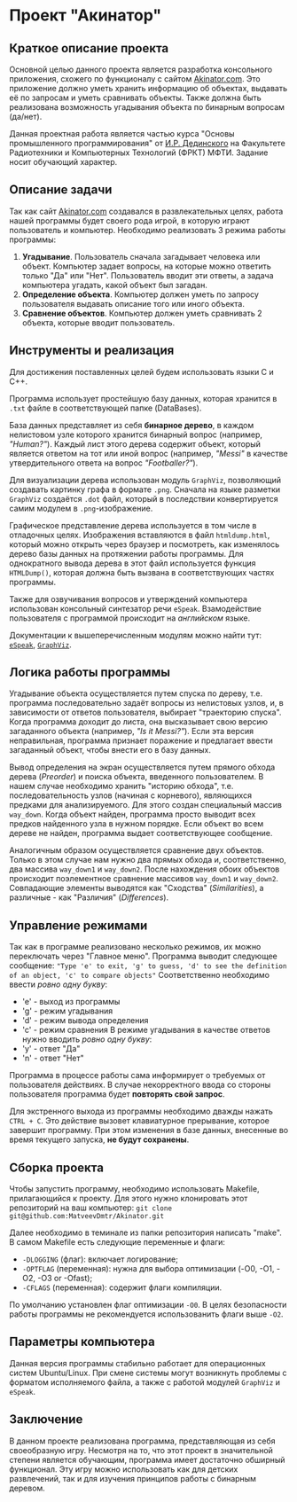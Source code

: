 # Проект "Акинатор"
## Краткое описание проекта
Основной целью данного проекта является разработка консольного приложения, схожего по функционалу с сайтом [Akinator.com](https://en.akinator.com/). 
Это приложение должно уметь хранить информацию об объектах, выдавать её по запросам и уметь сравнивать объекты. Также должна быть реализована возможность угадывания объекта по бинарным вопросам (да/нет).

Данная проектная работа является частью курса "Основы промышленного программирования" от [И.Р. Дединского](https://github.com/ded32) на Факультете Радиотехники и Компьютерных Технологий (ФРКТ) МФТИ. Задание носит обучающий характер.

## Описание задачи

Так как сайт [Akinator.com](https://en.akinator.com/) создавался в развлекательных целях, работа нашей программы будет своего рода игрой, в которую играют пользователь и компьютер.
Необходимо реализовать 3 режима работы программы:
1. __Угадывание__. Пользователь сначала загадывает человека или объект. Компьютер задает вопросы, на которые можно ответить только "Да" или "Нет". Пользователь вводит эти ответы, а задача компьютера угадать, какой объект был загадан.
2. __Определение объекта__. Компьютер должен уметь по запросу пользователя выдавать описание того или иного объекта.
3. __Сравнение объектов__. Компьютер должен уметь сравнивать 2 объекта, которые вводит пользователь.

## Инструменты и реализация

Для достижения поставленных целей будем использовать языки С и С++.

Программа использует простейшую базу данных, которая хранится в `.txt` файле в соответствующей папке (DataBases).

База данных представляет из себя __бинарное дерево__, в каждом нелистовом узле которого хранится бинарный вопрос (например, _"Human?"_). Каждый лист этого дерева содержит объект, который является ответом на тот или иной вопрос (например, _"Messi"_ в качестве утвердительного ответа на вопрос _"Footballer?"_).

Для визуализации дерева использован модуль `GraphViz`, позволяющий создавать картинку графа в формате `.png`. Сначала на языке разметки `GraphViz` создаётся `.dot` файл, 
который в последствии конвертируется самим модулем в `.png`-изображение.

Графическое представление дерева используется в том числе в отладочных целях. Изображения вставляются в файл `htmldump.html`, который можно открыть через браузер и посмотреть, как изменялось дерево базы данных на протяжении работы программы. Для однократного вывода дерева в этот файл используется функция `HTMLDump()`, которая должна быть вызвана в соответствующих частях программы.

Также для озвучивания вопросов и утверждений компьютера использован консольный синтезатор речи `eSpeak`. Взамодействие пользователя с программой происходит на _английском_ языке.

Документации к вышеперечисленным модулям можно найти тут: [`eSpeak`](https://ubunlog.com/ru/espeak-convierte-texto-a-voz-terminal/), [`GraphViz`](https://graphviz.org/download/).

## Логика работы программы

Угадывание объекта осуществляется путем спуска по дереву, т.е. программа последовательно задаёт вопросы из нелистовых узлов, и, в зависимости от ответов пользователя, выбирает "траекторию спуска". Когда программа доходит до листа, она высказывает свою версию загаданного объекта (например, _"Is it Messi?"_). Если эта версия неправильная, программа признает поражение и предлагает ввести загаданный объект, чтобы внести его в базу данных.
   
Вывод определения на экран осуществляется путем прямого обхода дерева (_Preorder_) и поиска объекта, введенного пользователем. В нашем случае необходимо хранить "историю обхода", т.е. последовательность узлов (начиная с корневого), являющихся предками для анализируемого. Для этого создан специальный массив `way_down`. Когда объект найден, программа просто выводит всех предков найденного узла в нужном порядке. Если объект во всем дереве не найден, программа выдает соответствующее сообщение.

Аналогичным образом осуществляется сравнение двух объектов. Только в этом случае нам нужно два прямых обхода и, соответственно, два массива `way_down1` и `way_down2`. После нахождения обоих объектов происходит поэлементное сравнение массивов `way_down1` и `way_down2`. Совпадающие элементы выводятся как "Сходства" (_Similarities_), а различные - как "Различия" (_Differences_).

## Управление режимами

Так как в программе реализовано несколько режимов, их можно переключать через "Главное меню". Программа выводит следующее сообщение:
```"Type 'e' to exit, 'g' to guess, 'd' to see the definition of an object, 'c' to compare objects"```
Соответственно необходимо ввести _ровно одну букву_:
- 'e' - выход из программы
- 'g' - режим угадывания
- 'd' - режим вывода определения
- 'c' - режим сравнения
В режиме угадывания в качестве ответов нужно вводить _ровно одну букву_: 
- 'y' - ответ "Да"
- 'n' - ответ "Нет"

Программа в процессе работы сама информирует о требуемых от пользователя действиях. В случае некорректного ввода со стороны пользователя программа будет __повторять свой запрос__.

Для экстренного выхода из программы необходимо дважды нажать `CTRL + C`. Это действие вызовет клавиатурное прерывание, которое завершит программу. При этом изменения в базе данных, внесенные во время текущего запуска, __не будут сохранены__.

## Cборка проекта
Чтобы запустить программу, необходимо использовать Makefile, прилагающийся к проекту. Для этого нужно клонировать этот репозиторий на ваш компьютер:
```git clone git@github.com:MatveevDmtr/Akinator.git```  

Далее необходимо в теминале из папки репозитория написать "make". 
В самом Makefile есть следующие переменные и флаги:
- `-DLOGGING` (флаг): включает логирование;
- `-OPTFLAG` (переменная): нужна для выбора оптимизации (-O0, -O1, -O2, -O3 or -Ofast);
- `-CFLAGS` (переменная): содержит флаги компиляции.

По умолчанию установлен флаг оптимизации `-O0`. В целях безопасности работы программы не рекомендуется использованить флаги выше `-O2`.

## Параметры компьютера
Данная версия программы стабильно работает для операционных систем Ubuntu/Linux. При смене системы могут возникнуть проблемы с форматом исполняемого файла, а также с работой модулей `GraphViz` и `eSpeak`.

## Заключение

В данном проекте реализована программа, представляющая из себя своеобразную игру. Несмотря на то, что этот проект в значительной степени является обучающим, программа имеет достаточно обширный функционал. Эту игру можно использовать как для детских развлечений, так и для изучения принципов работы с бинарным деревом.